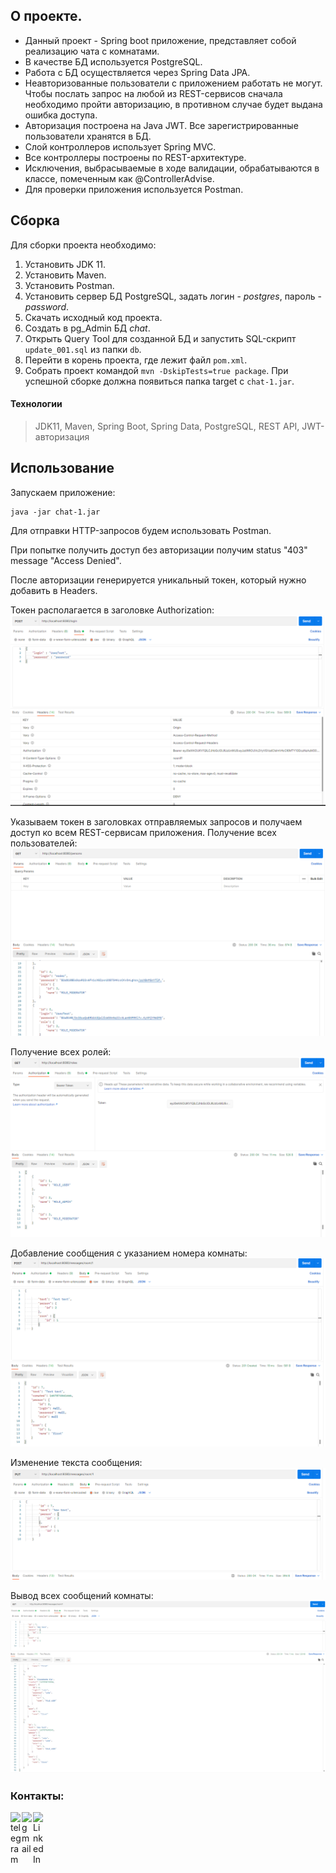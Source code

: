 ## О проекте.
* Данный проект - Spring boot приложение, представляет собой реализацию чата c комнатами.
* В качестве БД используется PostgreSQL.
* Работа с БД осуществляется через Spring Data JPA.
* Неавторизованные пользователи с приложением работать не могут. Чтобы послать запрос на любой из
  REST-сервисов сначала необходимо пройти авторизацию, в противном случае будет выдана ошибка доступа.
* Авторизация построена на Java JWT. Все зарегистрированные пользователи хранятся в БД.
* Слой контроллеров использует Spring MVC.
* Все контроллеры построены по REST-архитектуре.
* Исключения, выбрасываемые в ходе валидации, обрабатываются в классе, помеченным как @ControllerAdvise.
* Для проверки приложения используется Postman.

## Сборка

Для сборки проекта необходимо:
1. Установить JDK 11.
2. Установить Maven.
3. Установить Postman.
4. Установить сервер БД PostgreSQL, задать логин - *postgres*, пароль - *password*.
5. Скачать исходный код проекта.
6. Создать в pg_Admin БД *chat*.
7. Открыть Query Tool для созданной БД и запустить SQL-скрипт `update_001.sql` из папки `db`.
8. Перейти в корень проекта, где лежит файл `pom.xml`.
9. Собрать проект командой `mvn -DskipTests=true package`.
   При успешной сборке должна появиться папка target c `chat-1.jar`.

#### Технологии
> JDK11, Maven, Spring Boot, Spring Data, PostgreSQL, REST API, JWT-авторизация

## Использование

Запускаем приложение:
```
java -jar chat-1.jar
```

Для отправки HTTP-запросов будем использовать Postman.

При попытке получить доступ без авторизации получим status "403" message "Access Denied".

После авторизации генерируется уникальный токен, который нужно добавить в Headers. 

Токен располагается в заголовке Authorization:
![](images/login.png)

Указываем токен в заголовках отправляемых запросов и получаем доступ ко всем REST-сервисам приложения.
Получение всех пользователей:
![](images/persons.png)

Получение всех ролей:
![](images/roles.png)

Добавление сообщения с указанием номера комнаты:
![](images/message.png)

Изменение текста сообщения:
![](images/editMessage.png)

Вывод всех сообщений комнаты:
![](images/allMessagesRoom.png)


### Контакты:
[<img align="left" alt="telegram" width="18px" src="https://cdn.jsdelivr.net/npm/simple-icons@3.3.0/icons/telegram.svg" />][telegram]
[<img align="left" alt="gmail" width="18px" src="https://cdn.jsdelivr.net/npm/simple-icons@3.3.0/icons/gmail.svg" />][gmail]
[<img align="left" alt="LinkedIn" width="18px" src="https://cdn.jsdelivr.net/npm/simple-icons@v3/icons/linkedin.svg" />][linkedin]


[telegram]: https://t.me/GrokDen
[gmail]: mailto:den.voiten@gmail.com
[linkedin]: https://www.linkedin.com/in/denis-voytenko-585488117/


